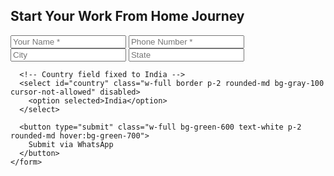 <!DOCTYPE html>
<html lang="en">
<head>
  <meta charset="UTF-8" />
  <meta name="viewport" content="width=device-width, initial-scale=1.0"/>
  <title>Join Work From Home - WhatsApp</title>
  <script src="https://cdn.tailwindcss.com"></script>
</head>
<body class="bg-gray-100 flex items-center justify-center min-h-screen">
  <div class="bg-white p-8 rounded-2xl shadow-lg max-w-md w-full">
    <h2 class="text-2xl font-bold mb-6 text-center text-gray-800">Start Your Work From Home Journey</h2>
    <form id="leadForm" class="space-y-4">
      <input type="text" id="name" placeholder="Your Name *" required class="w-full border p-2 rounded-md" />
      <input type="tel" id="phone" placeholder="Phone Number *" required class="w-full border p-2 rounded-md" />
      <input type="text" id="city" placeholder="City" class="w-full border p-2 rounded-md" />
      <input type="text" id="state" placeholder="State" class="w-full border p-2 rounded-md" />
      
      <!-- Country field fixed to India -->
      <select id="country" class="w-full border p-2 rounded-md bg-gray-100 cursor-not-allowed" disabled>
        <option selected>India</option>
      </select>

      <button type="submit" class="w-full bg-green-600 text-white p-2 rounded-md hover:bg-green-700">
        Submit via WhatsApp
      </button>
    </form>
  </div>

  <script>
    document.getElementById('leadForm').addEventListener('submit', function(e) {
      e.preventDefault();

      const name = document.getElementById('name').value.trim();
      const phone = document.getElementById('phone').value.trim();
      const city = document.getElementById('city').value.trim();
      const state = document.getElementById('state').value.trim();
      const country = "India";

      if (!name || !phone) {
        alert("Please enter your name and phone number.");
        return;
      }

      const yourWhatsAppNumber = "919831749862";
      const message = `Hello! I am interested in work from home opportunity.\n\nMy Details:\nName: ${name}\nPhone: ${phone}\nCity: ${city}\nState: ${state}\nCountry: ${country}`;
      const whatsappURL = `https://wa.me/${yourWhatsAppNumber}?text=${encodeURIComponent(message)}`;

      // Direct redirect (same tab)
      window.location.href = whatsappURL;
    });
  </script>
</body>
</html
